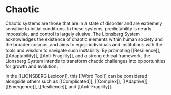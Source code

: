 # Chaotic

Chaotic systems are those that are in a state of disorder and are extremely sensitive to initial conditions. In these systems, predictability is nearly impossible, and control is largely elusive. The Lionsberg System acknowledges the existence of chaotic elements within human society and the broader cosmos, and aims to equip individuals and institutions with the tools and wisdom to navigate such instability. By promoting [[Resilience]], [[Adaptability]], [[Anti-Fragility]], and a strong ethical framework, the Lionsberg System intends to transform chaotic challenges into opportunities for growth and evolution.

In the [[LIONSBERG Lexicon]], this [[Word Tool]] can be considered alongside others such as [[Complicated]], [[Complex]], [[Adaptive]], [[Emergence]], [[Resilience]], and [[Anti-Fragility]]. 